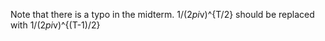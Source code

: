 Note that there is a typo in the midterm. 1/(2*pi*v)^{T/2} should be replaced with 1/(2*pi*v)^{(T-1)/2}
